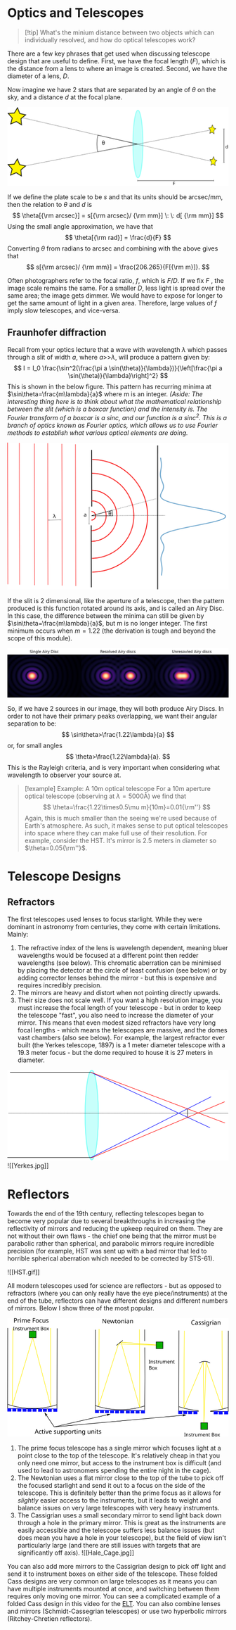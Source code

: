 # Optics and Telescopes
> [!tip] What's the minium distance between two objects which can individually resolved, and how do optical telescopes work?

There are a few key phrases that get used when discussing telescope design that are useful to define. First, we have the focal length ($F$), which is the distance from a lens to where an image is created. Second, we have the diameter of a lens, $D$.

Now imagine we have 2 stars that are separated by an angle of $\theta$ on the sky, and a distance $d$ at the focal plane.

![Focal_Plane|600](Figures/Plate_Scale.svg)


If we define the plate scale to be $s$ and that its units should be arcsec/mm, then the relation to $\theta$ and $d$ is
$$
    \theta[{\rm arcsec}] = s[{\rm arcsec}/ {\rm mm}] \: \: d[ {\rm mm}]
$$
Using the small angle approximation, we have that
$$
    \theta[{\rm rad}] = \frac{d}{F}
$$
Converting $\theta$ from radians to arcsec and combining with the above gives that
$$
    s[{\rm arcsec}/ {\rm mm}] = \frac{206.265}{F[{\rm m}]}.
$$


 Often photographers refer to the focal ratio, $f$, which is $F/D$. If we fix $F$ , the image scale remains the same. For a smaller $D$, less light is spread over the same area; the image gets dimmer. We would have to expose for longer to get the same amount of light in a given area. Therefore, large values of $f$ imply slow telescopes, and vice-versa.
## Fraunhofer diffraction
Recall from your optics lecture that a wave with wavelength $\lambda$ which passes through a slit of width $a$, where $a$>>$\lambda$, will produce a pattern given by:
$$
    I = I_0 \frac{\sin^2(\frac{\pi a \sin(\theta)}{\lambda})}{\left[\frac{\pi a \sin(\theta)}{\lambda}\right]^2}
$$
This is shown in the below figure. This pattern has recurring minima at $\sin\theta=\frac{m\lambda}{a}$ where m is an integer. *(Aside: The interesting thing here is to think about what the mathematical relationship between the slit (which is a boxcar function) and the intensity is. The Fourier transform of a boxcar is a sinc, and our function is a sinc$^2$. This is a branch of optics known as Fourier optics, which allows us to use Fourier methods to establish what various optical elements are doing.*

![SingleSlit](Figures/Single_Slit.svg)

If the slit is 2 dimensional, like the aperture of a telescope, then the pattern produced is this function rotated around its axis, and is called an Airy Disc. In this case, the difference between the minima can still be given by $\sin\theta=\frac{m\lambda}{a}$, but m is no longer integer. The first minimum occurs when $m=1.22$ (the derivation is tough and beyond the scope of this module).

![AiryDisc](Figures/Airy_discs.png)
So, if we have 2 sources in our image, they will both produce Airy Discs. In order to not have their primary peaks overlapping, we want their angular separation to be:
$$
\sin\theta>\frac{1.22\lambda}{a}
$$
or, for small angles
$$
\theta>\frac{1.22\lambda}{a}.
$$
This is the Rayleigh criteria, and is very important when considering what wavelength to observer your source at.

> [!example] Example: A 10m optical telescope
> For a 10m aperture optical telescope (observing at $\lambda=5000$Å) we find that    
>$$
>   \theta=\frac{1.22\times0.5\mu m}{10m}=0.01{\rm''}
>$$
>Again, this is much smaller than the seeing we're used because of Earth's atmosphere. As such, it makes sense to put optical telescopes into space where they can make full use of their resolution. For example, consider the HST. It's mirror is 2.5 meters in diameter so $\theta=0.05{\rm''}$.

# Telescope Designs

## Refractors
The first telescopes used lenses to focus starlight. While they were dominant in astronomy from centuries, they come with certain limitations. Mainly:
1. The refractive index of the lens is wavelength dependent, meaning bluer wavelengths would be focused at a different point then redder wavelengths (see below). This chromatic aberration can be minimised by placing the detector at the circle of least confusion (see below) or by adding corrector lenses behind the mirror - but this is expensive and requires incredibly precision.
2. The mirrors are heavy and distort when not pointing directly upwards.
3. Their size does not scale well. If you want a high resolution image, you must increase the focal length of your telescope - but in order to keep the telescope "fast", you also need to increase the diameter of your mirror. This means that even modest sized refractors have very long focal lengths - which means the telescopes are massive, and the domes vast chambers (also see below). For example, the largest refractor ever built (the Yerkes telescope, 1897) is a 1 meter diameter telescope with a 19.3 meter focus - but the dome required to house it is 27 meters in diameter.

![Refractor](Figures/Refractor.svg)
![[Yerkes.jpg]]
# Reflectors
Towards the end of the 19th century, reflecting telescopes began to become very popular due to several breakthroughs in increasing the reflectivity of mirrors and reducing the upkeep required on them. They are not without their own flaws - the chief one being that the mirror must be parabolic rather than spherical, and parabolic mirrors require incredible precision (for example, HST was sent up with a bad mirror that led to horrible spherical aberration which needed to be corrected by STS-61).

![[HST.gif]]

All modern telescopes used for science are reflectors - but as opposed to refractors (where you can only really have the eye piece/instruments) at the end of the tube, reflectors can have different designs and different numbers of mirrors. Below I show three of the most popular.

![Telescopes](Figures/Optics_Designs.svg)

1. The prime focus telescope has a single mirror which focuses light at a point close to the top of the telescope. It's relatively cheap in that you only need one mirror, but access to the instrument box is difficult (and used to lead to astronomers spending the entire night in the cage).
2. The Newtonian uses a flat mirror close to the top of the tube to pick off the focused starlight and send it out to a focus on the side of the telescope. This is definitely better than the prime focus as it allows for *slightly* easier access to the instruments, but it leads to weight and balance issues on very large telescopes with very heavy instruments.
3. The Cassigrian uses a small secondary mirror to send light back down through a hole in the primary mirror. This is great as the instruments are easily accessible and the telescope suffers less balance issues (but does mean you have a hole in your telescope), but the field of view isn't particularly large (and there are still issues with targets that are significantly off axis).
![[Hale_Cage.jpg]]

You can also add more mirrors to the Cassigrian design to pick off light and send it to instrument boxes on either side of the telescope. These folded Cass designs are very common on large telescopes as it means you can have multiple instruments mounted at once, and switching between them requires only moving one mirror. You can see a complicated example of a folded Cass design in this video for the [ELT](https://youtu.be/aqfLGrpOjjY). You can also combine lenses and mirrors (Schmidt-Cassegrian telescopes) or use two hyperbolic mirrors (Ritchey-Chretien reflectors).
